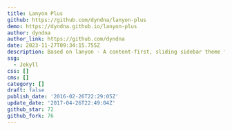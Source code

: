 ```yaml
---
title: Lanyon Plus
github: https://github.com/dyndna/lanyon-plus
demo: https://dyndna.github.io/lanyon-plus
author: dyndna
author_link: https://github.com/dyndna
date: 2023-11-27T09:34:15.755Z
description: Based on lanyon - A content-first, sliding sidebar theme for Jekyll. Demo at
ssg:
  - Jekyll
css: []
cms: []
category: []
draft: false
publish_date: '2016-02-26T22:29:05Z'
update_date: '2017-04-26T22:49:04Z'
github_star: 72
github_fork: 76
---
```

